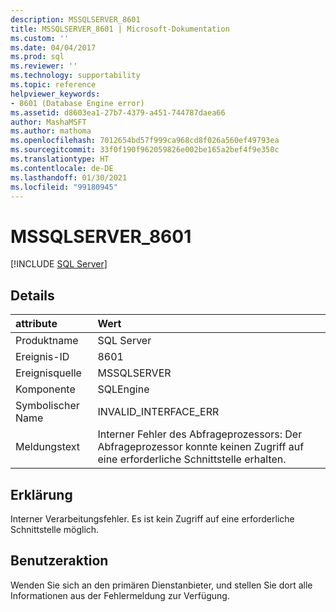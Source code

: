 ```yaml
---
description: MSSQLSERVER_8601
title: MSSQLSERVER_8601 | Microsoft-Dokumentation
ms.custom: ''
ms.date: 04/04/2017
ms.prod: sql
ms.reviewer: ''
ms.technology: supportability
ms.topic: reference
helpviewer_keywords:
- 8601 (Database Engine error)
ms.assetid: d8603ea1-27b7-4379-a451-744787daea66
author: MashaMSFT
ms.author: mathoma
ms.openlocfilehash: 7012654bd57f999ca968cd8f026a560ef49793ea
ms.sourcegitcommit: 33f0f190f962059826e002be165a2bef4f9e350c
ms.translationtype: HT
ms.contentlocale: de-DE
ms.lasthandoff: 01/30/2021
ms.locfileid: "99180945"
---
```

# <a name="mssqlserver_8601"></a>MSSQLSERVER_8601
 [!INCLUDE [SQL Server](../../includes/applies-to-version/sqlserver.md)]
  
## <a name="details"></a>Details  
  
| attribute | Wert |  
| :-------- | :---- |  
|Produktname|SQL Server|  
|Ereignis-ID|8601|  
|Ereignisquelle|MSSQLSERVER|  
|Komponente|SQLEngine|  
|Symbolischer Name|INVALID_INTERFACE_ERR|  
|Meldungstext|Interner Fehler des Abfrageprozessors: Der Abfrageprozessor konnte keinen Zugriff auf eine erforderliche Schnittstelle erhalten.|  
  
## <a name="explanation"></a>Erklärung  
Interner Verarbeitungsfehler. Es ist kein Zugriff auf eine erforderliche Schnittstelle möglich.  
  
## <a name="user-action"></a>Benutzeraktion  
Wenden Sie sich an den primären Dienstanbieter, und stellen Sie dort alle Informationen aus der Fehlermeldung zur Verfügung.  
  
